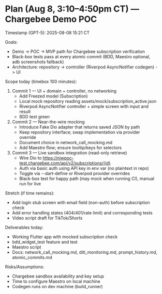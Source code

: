# Plan (Aug 8, 3:10–4:50pm CT) — Chargebee Demo POC
Timestamp (GPT-5): 2025-08-08 15:21 CT

Goals:
- Demo -> POC -> MVP path for Chargebee subscription verification
- Black-box tests pass at every atomic commit (BDD, Maestro optional, adb screenshots fallback)
- Architecture: repository -> controller (Riverpod AsyncNotifier codegen) -> UI

Scope today (timebox 100 minutes):
1) Commit 1 — UI + domain + controller, no networking
   - Add Freezed model (Subscription)
   - Local mock repository reading assets/mock/subscription_active.json
   - Riverpod AsyncNotifier controller + simple screen with input and result
   - BDD test green
2) Commit 2 — Near-the-wire mocking
   - Introduce Fake Dio adapter that returns saved JSON by path
   - Keep repository interface; swap implementation via provider override
   - Document choice in network_call_mocking.md
   - Add Maestro flow; ensure tooltip/keys for selectors
3) Commit 3 — Live sandbox integration (read-only retrieve)
   - Wire Dio to https://njwpoc-test.chargebee.com/api/v2/subscriptions/{id}
   - Auth via basic auth using API key in env var (no plaintext in repo)
   - Toggle via --dart-define or Riverpod provider overrides
   - Black-box test for happy path (may mock when running CI), manual run for live

Stretch (if time remains):
- Add login stub screen with email field (non-auth) before subscription check
- Add error handling states (404/401/rate limit) and corresponding tests
- Video script draft for TikTok/Shorts

Deliverables today:
- Working Flutter app with mocked subscription check
- bdd_widget_test feature and test
- Maestro script
- Docs: network_call_mocking.md, ditl_monitoring.md, prompt_history.md, atomic_commits.md

Risks/Assumptions:
- Chargebee sandbox availability and key setup
- Time to configure Maestro on local machine
- Codegen runs on dev machine (build_runner)
